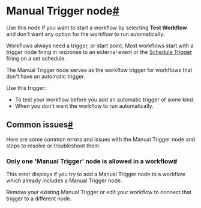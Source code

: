 [](https://github.com/n8n-io/n8n-docs/edit/main/docs/integrations/builtin/core-nodes/n8n-nodes-base.manualworkflowtrigger.md "Edit this page")

# Manual Trigger node[#](#manual-trigger-node "Permanent link")

Use this node if you want to start a workflow by selecting **Test Workflow** and don't want any option for the workflow to run automatically.

Workflows always need a trigger, or start point. Most workflows start with a trigger node firing in response to an external event or the [Schedule Trigger](../n8n-nodes-base.scheduletrigger/) firing on a set schedule.

The Manual Trigger node serves as the workflow trigger for workflows that don't have an automatic trigger.

Use this trigger:

*   To test your workflow before you add an automatic trigger of some kind.
*   When you don't want the workflow to run automatically.

## Common issues[#](#common-issues "Permanent link")

Here are some common errors and issues with the Manual Trigger node and steps to resolve or troubleshoot them.

### Only one 'Manual Trigger' node is allowed in a workflow[#](#only-one-manual-trigger-node-is-allowed-in-a-workflow "Permanent link")

This error displays if you try to add a Manual Trigger node to a workflow which already includes a Manual Trigger node.

Remove your existing Manual Trigger or edit your workflow to connect that trigger to a different node.
